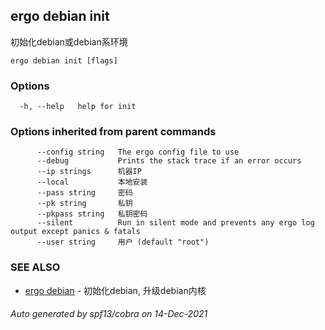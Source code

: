 ## ergo debian init

初始化debian或debian系环境

```
ergo debian init [flags]
```

### Options

```
  -h, --help   help for init
```

### Options inherited from parent commands

```
      --config string   The ergo config file to use
      --debug           Prints the stack trace if an error occurs
      --ip strings      机器IP
      --local           本地安装
      --pass string     密码
      --pk string       私钥
      --pkpass string   私钥密码
      --silent          Run in silent mode and prevents any ergo log output except panics & fatals
      --user string     用户 (default "root")
```

### SEE ALSO

* [ergo debian](ergo_debian.md)	 - 初始化debian, 升级debian内核

###### Auto generated by spf13/cobra on 14-Dec-2021
